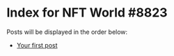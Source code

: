 # Index for NFT World #8823
Posts will be displayed in the order below:

- [Your first post](./001-first.md)

